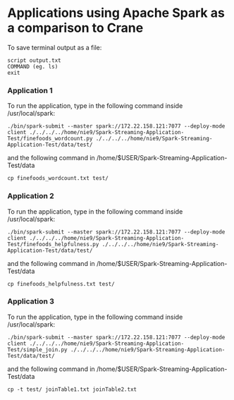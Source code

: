 # Applications using Apache Spark as a comparison to Crane

To save terminal output as a file:

```
script output.txt
COMMAND (eg. ls)
exit
```

### Application 1
To run the application, type in the following command inside /usr/local/spark:
```
./bin/spark-submit --master spark://172.22.158.121:7077 --deploy-mode client ./../../../home/nie9/Spark-Streaming-Application-Test/finefoods_wordcount.py ./../../../home/nie9/Spark-Streaming-Application-Test/data/test/
```
and the following command in /home/$USER/Spark-Streaming-Application-Test/data
```
cp finefoods_wordcount.txt test/
```

### Application 2
To run the application, type in the following command inside /usr/local/spark:
```
./bin/spark-submit --master spark://172.22.158.121:7077 --deploy-mode client ./../../../home/nie9/Spark-Streaming-Application-Test/finefoods_helpfulness.py ./../../../home/nie9/Spark-Streaming-Application-Test/data/test/
```
and the following command in /home/$USER/Spark-Streaming-Application-Test/data
```
cp finefoods_helpfulness.txt test/
```

### Application 3
To run the application, type in the following command inside /usr/local/spark:
```
./bin/spark-submit --master spark://172.22.158.121:7077 --deploy-mode client ./../../../home/nie9/Spark-Streaming-Application-Test/simple_join.py ./../../../home/nie9/Spark-Streaming-Application-Test/data/test/
```
and the following command in /home/$USER/Spark-Streaming-Application-Test/data
```
cp -t test/ joinTable1.txt joinTable2.txt
```
